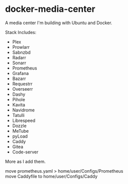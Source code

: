 # docker-media-center
A media center I'm building with Ubuntu and Docker.

Stack Includes:
- Plex
- Prowlarr
- Sabnzbd
- Radarr
- Sonarr
- Prometheus
- Grafana
- Bazarr
- Requestrr
- Overseerr
- Dashy
- Pihole
- Kavita
- Navidrome
- Tatulli
- Librespeed
- Dozzle
- MeTube
- pyLoad
- Caddy
- Gitea
- Code-server

More as I add them.

move prometheus.yaml > home/user/Configs/Prometheus \
move Caddyfile to home/user/Configs/Caddy

